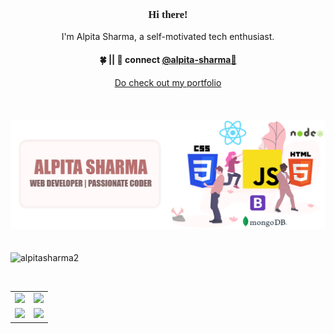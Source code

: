 <h3 align="center" style="font-family:impact;"> Hi there!</h3>

<p align="center">
I'm Alpita Sharma, a self-motivated tech enthusiast.
</p>

<h4 align="center">
 🍀 || 💬 connect <a href="https://www.linkedin.com/in/alpita-sharma-619a981b6">@alpita-sharma🌸</a>
</h4>
<p  align="center">
  <a href="https://www.linkedin.com/in/alpitasharma9/"> Do check out my portfolio</a>
</p> <br>

<div style="padding: 20px 0px;"><img src="./AAAAA.png" alt="aaaa"></div>

<p align="left"> <img src="https://komarev.com/ghpvc/?username=alpitasharma2&label=Profile%20views&color=0e75b6&style=flat" alt="alpitasharma2" /> </p>



</p>

<table width="100%">
  <tr>
    <td>
<img  height="180em"  src="https://github-readme-stats.vercel.app/api?username=alpitasharma2&show_icons=true&hide_border=true&theme=onedark"/> </td>
 <td> <img height="180em" src="https://github-readme-stats.vercel.app/api/top-langs/?username=alpitasharma2&show_icons=true&hide_border=true&layout=compact&langs_count=8&theme=onedark"/> </td></tr><br>
   <tr> <td> <img height="180em" src="https://github-profile-summary-cards.vercel.app/api/cards/profile-details?username=alpitasharma2&theme=dracula"></td>
     <td><img height="180em" src="https://github-profile-summary-cards.vercel.app/api/cards/most-commit-language?username=alpitasharma2&theme=dracula"></td>
  </tr>
  </tr>
 <table>
   
   
